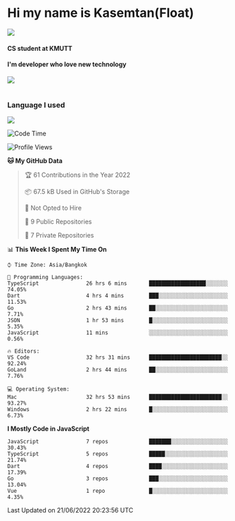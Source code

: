 # Hi my name is Kasemtan(Float)
![](https://64.media.tumblr.com/9c2a8f831efe8da556ffbf89cebb52c9/b86c1ab833a37e32-93/s1280x1920/d000dc22f75df64be2bc150f5fa69c4f6df6bb07.gifv)
#### CS student at KMUTT
#### I'm developer who love new technology
[![](https://github-readme-stats.vercel.app/api?username=FloatKasemtan&show_icons=true&theme=nightowl)]()
#
### Language I used
[![](https://github-readme-stats.vercel.app/api/top-langs/?username=FloatKasemtan&layout=compact&theme=nightowl)]()
<!--START_SECTION:waka-->
![Code Time](http://img.shields.io/badge/Code%20Time-484%20hrs%208%20mins-blue)

![Profile Views](http://img.shields.io/badge/Profile%20Views-0-blue)

**🐱 My GitHub Data** 

> 🏆 61 Contributions in the Year 2022
 > 
> 📦 67.5 kB Used in GitHub's Storage 
 > 
> 🚫 Not Opted to Hire
 > 
> 📜 9 Public Repositories 
 > 
> 🔑 7 Private Repositories  
 > 
📊 **This Week I Spent My Time On** 

```text
⌚︎ Time Zone: Asia/Bangkok

💬 Programming Languages: 
TypeScript               26 hrs 6 mins       ██████████████████░░░░░░░   74.05% 
Dart                     4 hrs 4 mins        ███░░░░░░░░░░░░░░░░░░░░░░   11.53% 
Go                       2 hrs 43 mins       ██░░░░░░░░░░░░░░░░░░░░░░░   7.71% 
JSON                     1 hr 53 mins        █░░░░░░░░░░░░░░░░░░░░░░░░   5.35% 
JavaScript               11 mins             ░░░░░░░░░░░░░░░░░░░░░░░░░   0.56%

🔥 Editors: 
VS Code                  32 hrs 31 mins      ███████████████████████░░   92.24% 
GoLand                   2 hrs 44 mins       ██░░░░░░░░░░░░░░░░░░░░░░░   7.76%

💻 Operating System: 
Mac                      32 hrs 53 mins      ███████████████████████░░   93.27% 
Windows                  2 hrs 22 mins       █░░░░░░░░░░░░░░░░░░░░░░░░   6.73%

```

**I Mostly Code in JavaScript** 

```text
JavaScript               7 repos             ███████░░░░░░░░░░░░░░░░░░   30.43% 
TypeScript               5 repos             █████░░░░░░░░░░░░░░░░░░░░   21.74% 
Dart                     4 repos             ████░░░░░░░░░░░░░░░░░░░░░   17.39% 
Go                       3 repos             ███░░░░░░░░░░░░░░░░░░░░░░   13.04% 
Vue                      1 repo              █░░░░░░░░░░░░░░░░░░░░░░░░   4.35%

```



 Last Updated on 21/06/2022 20:23:56 UTC
<!--END_SECTION:waka-->
<!--
**FloatKasemtan/FloatKasemtan** is a ✨ _special_ ✨ repository because its `README.md` (this file) appears on your GitHub profile.

Here are some ideas to get you started:

- 🔭 I’m currently working on ...
- 🌱 I’m currently learning ...
- 👯 I’m looking to collaborate on ...
- 🤔 I’m looking for help with ...
- 💬 Ask me about ...
- 📫 How to reach me: ...
- 😄 Pronouns: ...
- ⚡ Fun fact: ...
-->
